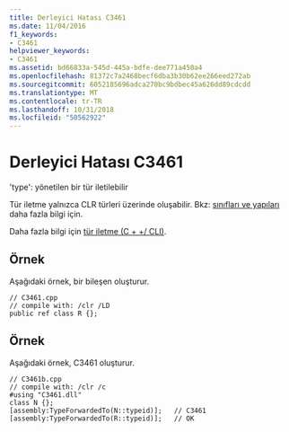 ```yaml
---
title: Derleyici Hatası C3461
ms.date: 11/04/2016
f1_keywords:
- C3461
helpviewer_keywords:
- C3461
ms.assetid: bd66833a-545d-445a-bdfe-dee771a450a4
ms.openlocfilehash: 81372c7a2468becf6dba3b30b62ee266eed272ab
ms.sourcegitcommit: 6052185696adca270bc9bdbec45a626dd89cdcdd
ms.translationtype: MT
ms.contentlocale: tr-TR
ms.lasthandoff: 10/31/2018
ms.locfileid: "50562922"
---
```

# <a name="compiler-error-c3461"></a>Derleyici Hatası C3461

'type': yönetilen bir tür iletilebilir

Tür iletme yalnızca CLR türleri üzerinde oluşabilir.  Bkz: [sınıfları ve yapıları](../../windows/classes-and-structs-cpp-component-extensions.md) daha fazla bilgi için.

Daha fazla bilgi için [tür iletme (C + +/ CLI)](../../windows/type-forwarding-cpp-cli.md).

## <a name="example"></a>Örnek

Aşağıdaki örnek, bir bileşen oluşturur.

```
// C3461.cpp
// compile with: /clr /LD
public ref class R {};
```

## <a name="example"></a>Örnek

Aşağıdaki örnek, C3461 oluşturur.

```
// C3461b.cpp
// compile with: /clr /c
#using "C3461.dll"
class N {};
[assembly:TypeForwardedTo(N::typeid)];   // C3461
[assembly:TypeForwardedTo(R::typeid)];   // OK
```